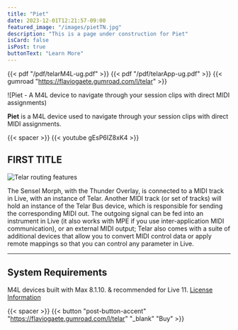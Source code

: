 ```yaml
---
title: "Piet"
date: 2023-12-01T12:21:57-09:00
featured_image: "/images/pietTN.jpg"
description: "This is a page under construction for Piet"
isCard: false
isPost: true
buttonText: "Learn More"
---
```

{{< pdf "/pdf/telarM4L-ug.pdf" >}}
{{< pdf "/pdf/telarApp-ug.pdf" >}}
{{< gumroad "https://flaviogaete.gumroad.com/l/telar" >}}

![Piet - A M4L device to navigate through your session clips with direct MIDI assignments)

**Piet** is a M4L device used  to navigate through your session clips with direct MIDI assignments.

{{< spacer >}}
{{< youtube gEsP6IZ8xK4 >}}

## FIRST TITLE

![Telar routing features](telarRouting.png)

The Sensel Morph, with the Thunder Overlay, is connected to a MIDI track in Live, with an instance of Telar. Another MIDI track (or set of tracks) will hold an instance of the Telar Bus device, which is responsible for sending the corresponding MIDI out. The outgoing signal can be fed into an instrument in Live (it also works with MPE if you use inter-application MIDI communication), or an external MIDI output; Telar also comes with a suite of additional devices that allow you to convert MIDI control data or apply remote mappings so that you can control any parameter in Live.

---

## System Requirements

M4L devices built with Max 8.1.10. & recommended for Live 11.
[License Information](/license)

{{< spacer >}}
{{< button "post-button-accent" "https://flaviogaete.gumroad.com/l/telar" "_blank" "Buy" >}}


